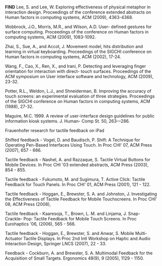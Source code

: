 **FIND**Lee, S. and Lee, W. Exploring effectiveness of physical metaphor in interaction design. Proceedings of the conference extended abstracts on Human factors in computing systems, ACM (2009), 4363-4368. Wobbrock, J.O., Morris, M.R., and Wilson, A.D. User- defined gestures for surface computing. Proceedings of the conference on Human factors in computing systems, ACM (2009), 1083-1092. Zhai, S., Sue, A., and Accot, J. Movement model, hits distribution and learning in virtual keyboarding. Proceedings of the SIGCHI conference on Human factors in computing systems, ACM (2002), 17-24.Wang, F., Cao, X., Ren, X., and Irani, P. Detecting and leveraging finger orientation for interaction with direct- touch surfaces. Proceedings of the ACM symposium on User interface software and technology, ACM (2009), 23-32.Potter, R.L., Weldon, L.J., and Shneiderman, B. Improving the accuracy of touch screens: an experimental evaluation of three strategies. Proceedings of the SIGCHI conference on Human factors in computing systems, ACM (1988), 27-32.

Maguire, M.C. 1999. A review of user-interface design guidelines for public information kiosk systems. J. Human- Comp St. 50, 263—286.

Frauenhofer research for tactile feedback on iPad

Shifted feedback - Vogel, D. and Baudisch, P. Shift: A Technique for Operating Pen-Based Interfaces Using Touch. In Proc CHI' 07, ACM Press (2007), 657 - 666.Tactile feedback - Nashel, A. and Razzaque, S. Tactile Virtual Buttons for Mobile Devices. In Proc CHI '03 extended abstracts, ACM Press (2003), 854 - 855.Tactile feedback - Fukumoto, M. and Sugimura, T. Active Click: Tactile Feedback for Touch Panels. In Proc CHI' 01, ACM Press (2001), 121 - 122.Tactile feedback - Hoggan, E., Brewster, S. A. and Johnston, J. Investigating the Effectiveness of Tactile Feedback for Mobile Touchscreens. In Proc CHI' 08, ACM Press (2008),Tactile feedback - Kaaresoja, T., Brown, L. M. and Linjama, J. Snap-Crackle- Pop: Tactile Feedback for Mobile Touch Screens. In Proc Eurohaptics '06, (2006), 565 - 566.Tactile feedback - Hoggan, E., Brewster, S. and Anwar, S. Mobile Multi- Actuator Tactile Displays. In Proc 2nd Intl Workshop on Haptic and Audio Interaction Design, Springer LNCS (2007), 22 - 33.Feedback - Cockburn, A. and Brewster, S. A. Multimodal Feedback for the Acquisition of Small Targets. Ergonomics 48(9), 9 (2005), 1129 - 1150.